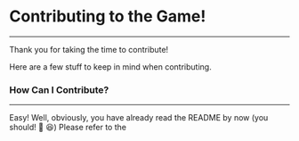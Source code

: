 # Contributing to the Game!
---
Thank you for taking the time to contribute!

Here are a few stuff to keep in mind when contributing.

### How Can I Contribute?
---
Easy! Well, obviously, you have already read the README by now (you should! :anger: :laughing:)
Please refer to the 